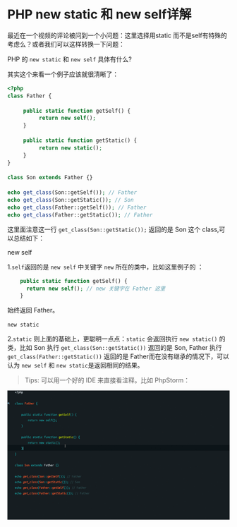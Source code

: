 # PHP new static 和 new self详解

最近在一个视频的评论被问到一个小问题：这里选择用static 而不是self有特殊的考虑么？或者我们可以这样转换一下问题：

PHP 的 `new static` 和 `new self` 具体有什么?

其实这个来看一个例子应该就很清晰了：

```php
<?php
class Father {
 
     public static function getSelf() {
          return new self();
     }
     
     public static function getStatic() {
          return new static();
     }
}
 
class Son extends Father {}
 
echo get_class(Son::getSelf()); // Father
echo get_class(Son::getStatic()); // Son
echo get_class(Father::getSelf()); // Father
echo get_class(Father::getStatic()); // Father

```

这里面注意这一行 `get_class(Son::getStatic());` 返回的是 Son 这个 class,可以总结如下：

new self

1.`self`返回的是 `new self` 中关键字 `new` 所在的类中，比如这里例子的 ：

```php
    public static function getSelf() {
      return new self(); // new 关键字在 Father 这里
    }
```
始终返回 Father。

`new static`

2.`static` 则上面的基础上，更聪明一点点：`static` 会返回执行 `new static()` 的类，比如 Son 执行 `get_class(Son::getStatic())` 返回的是 Son, Father 执行 `get_class(Father::getStatic())` 返回的是 Father而在没有继承的情况下，可以认为 `new self` 和 `new static`是返回相同的结果。

> Tips: 可以用一个好的 IDE 来直接看注释。比如 PhpStorm：

![](../../img/1460000008396832.gif)
